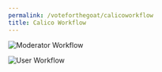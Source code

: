 ```yaml
---
permalink: /voteforthegoat/calicoworkflow
title: Calico Workflow
---
```


![Moderator Workflow]({{site.baseurl}}/images/calicocritters/frontendworkflow.png)


![User Workflow]({{site.baseurl}}/images/calicocritters/userworkflow.png) 